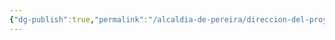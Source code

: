 ```yaml
---
{"dg-publish":true,"permalink":"/alcaldia-de-pereira/direccion-del-proyecto/lecciones-aprendidas/"}
---
```


